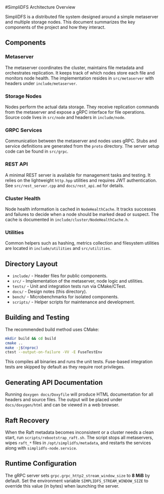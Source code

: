 #SimpliDFS Architecture Overview

SimpliDFS is a distributed file system designed around a simple metaserver and multiple storage nodes. This document summarizes the key components of the project and how they interact.

## Components

### Metaserver
The metaserver coordinates the cluster, maintains file metadata and orchestrates replication. It keeps track of which nodes store each file and monitors node health. The implementation resides in `src/metaserver` with headers under `include/metaserver`.

### Storage Nodes
Nodes perform the actual data storage. They receive replication commands from the metaserver and expose a gRPC interface for file operations. Source code lives in `src/node` and headers in `include/node`.

### GRPC Services
Communication between the metaserver and nodes uses gRPC. Stubs and service definitions are generated from the `proto` directory. The server setup code can be found in `src/grpc`.

### REST API
A minimal REST server is available for management tasks and testing. It relies on the lightweight `http.hpp` utilities and requires JWT authentication. See `src/rest_server.cpp` and `docs/rest_api.md` for details.

### Cluster Health
Node health information is cached in `NodeHealthCache`. It tracks successes and failures to decide when a node should be marked dead or suspect. The cache is documented in `include/cluster/NodeHealthCache.h`.

### Utilities
Common helpers such as hashing, metrics collection and filesystem utilities are located in `include/utilities` and `src/utilities`.

## Directory Layout

- `include/` - Header files for public components.
- `src/` - Implementation of the metaserver, node logic and utilities.
- `tests/` - Unit and integration tests run via CMake/CTest.
- `docs/` - Design notes (this directory).
- `bench/` - Microbenchmarks for isolated components.
- `scripts/` - Helper scripts for maintenance and development.

## Building and Testing

The recommended build method uses CMake:

```sh
mkdir build && cd build
cmake ..
make -j$(nproc)
ctest --output-on-failure -VV -E FuseTestEnv
```

This compiles all binaries and runs the unit tests. Fuse-based integration tests are skipped by default as they require root privileges.

## Generating API Documentation

Running `doxygen docs/Doxyfile` will produce HTML documentation for all headers and source files. The output will be placed under `docs/doxygen/html` and can be viewed in a web browser.

## Raft Recovery

When the Raft metadata becomes inconsistent or a cluster needs a clean start, run `scripts/rebootstrap_raft.sh`. The script stops all metaservers, wipes `raft_*` files in `/opt/simplidfs/metadata`, and restarts the services along with `simplidfs-node.service`.

## Runtime Configuration

The gRPC server sets `grpc.grpc_http2_stream_window_size` to **8 MiB** by default.
Set the environment variable `SIMPLIDFS_STREAM_WINDOW_SIZE` to override this
value (in bytes) when launching the server.
